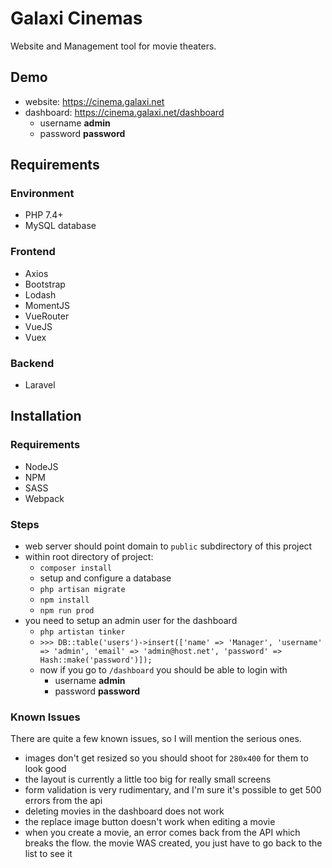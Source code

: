 # Galaxi Cinemas
Website and Management tool for movie theaters.

## Demo
- website: https://cinema.galaxi.net
- dashboard: https://cinema.galaxi.net/dashboard
	- username **admin**
	- password **password**
## Requirements

### Environment
- PHP 7.4+
- MySQL database

### Frontend
- Axios
- Bootstrap
- Lodash
- MomentJS
- VueRouter
- VueJS
- Vuex

### Backend
- Laravel

## Installation

### Requirements
- NodeJS
- NPM
- SASS
- Webpack

### Steps
- web server should point domain to `public` subdirectory of this project
- within root directory of project:
	- `composer install`
	- setup and configure a database
	- `php artisan migrate`
	- `npm install`
	- `npm run prod`
- you need to setup an admin user for the dashboard
	- `php artistan tinker`
	- `>>> DB::table('users')->insert(['name' => 'Manager', 'username' => 'admin', 'email' => 'admin@host.net', 'password' => Hash::make('password')]);`
	- now if you go to `/dashboard` you should be able to login with
		- username **admin**
		- password **password**

### Known Issues
There are quite a few known issues, so I will mention the serious ones.
- images don't get resized so you should shoot for `280x400` for them to look good
- the layout is currently a little too big for really small screens
- form validation is very rudimentary, and I'm sure it's possible to get 500 errors from the api
- deleting movies in the dashboard does not work
- the replace image button doesn't work when editing a movie
- when you create a movie, an error comes back from the API which breaks the flow. the movie WAS created, you just have to go back to the list to see it
